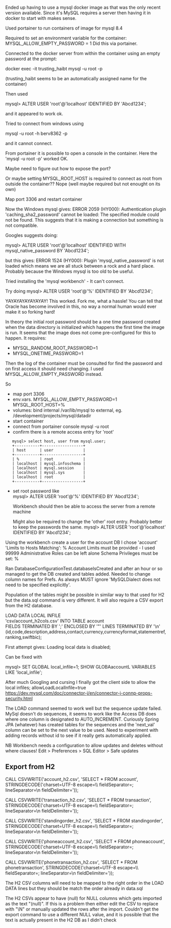 Ended up having to use a mysql docker image as that was the only recent version available.
Since it's MySQL requires a server then having it in docker to start with makes sense.
 

Used portainer to run containers of image for mysql 8.4

Required to set an environment variable for the container: MYSQL_ALLOW_EMPTY_PASSWORD = 1
Did this via portainer.

Connected to the docker server from within the container using an empty password at the prompt:

docker exec -it trusting_haibt mysql -u root -p

(trusting_haibt seems to be an automatically assigned name for the container)

Then used

mysql> ALTER USER 'root'@'localhost' IDENTIFIED BY 'Abcd1234';

and it appeared to work ok.

Tried to connect from windows using 

mysql -u root -h berv8362 -p

and it cannot connect.


From portainer it is possible to open a console in the container. Here the 'mysql -u root -p' worked OK.

Maybe need to figure out how to expose the port?

Or maybe setting MYSQL_ROOT_HOST is required to connect as root from outside the container??
Nope (well maybe required but not enought on its own)

Map port 3306 and restart container

Now the Windows mysql gives: ERROR 2059 (HY000): Authentication plugin 'caching_sha2_password' cannot be loaded: The specified module could not be found.
This suggests that it is making a connection but something is not compatible.

Googles suggests doing:

mysql> ALTER USER 'root'@'localhost' IDENTIFIED WITH mysql_native_password BY 'Abcd1234';

but this gives: ERROR 1524 (HY000): Plugin 'mysql_native_password' is not loaded
which means we are all stuck between a rock and a hard place.
Probably because the Windows mysql is too old to be useful.

Tried installing the 'mysql workbench' - It can't connect. 

Try doing
mysql> ALTER USER 'root'@'%' IDENTIFIED BY 'Abcd1234';

YAYAYAYAYAYAYAY! This worked.
Fork me, what a hassle! You can tell that Oracle has become involved in this, no way a normal
human would ever make it so forking hard!

In theory the initial root password should be a one time password created when the data directory
is initialized which happens the first time the image is run. It seems that the image
does not come pre-configured for this to happen. It requires:

- MYSQL_RANDOM_ROOT_PASSWORD=1 
- MYSQL_ONETIME_PASSWORD=1

Then the log of the container must be consulted for find the password and on first access it should
need changing. I used MYSQL_ALLOW_EMPTY_PASSWORD instead.

So
 - map port 3306
 - env.vars. 
      MYSQL_ALLOW_EMPTY_PASSWORD=1
      MYSQL_ROOT_HOST=%
 - volumes: bind internal /var/lib/mysql to external, eg. /development/projects/mysql/datadir
 - start container  
 - connect from portainer console
   mysql -u root
 - confirm there is a remote access entry for 'root'

```
   mysql> select host, user from mysql.user;
   +-----------+------------------+
   | host      | user             |
   +-----------+------------------+
   | %         | root             |
   | localhost | mysql.infoschema |
   | localhost | mysql.session    |
   | localhost | mysql.sys        |
   | localhost | root             |
   +-----------+------------------+
```

 - set root password like    
   mysql> ALTER USER 'root'@'%' IDENTIFIED BY 'Abcd1234';  
   
   Workbench should then be able to access the server from a remote machine
   
   Might also be required to change the 'other' root entry. Probably better to keep the passwords the same.
   mysql> ALTER USER 'root'@'localhost' IDENTIFIED BY 'Abcd1234';

Using the workbench create a user for the account DB
   I chose 'account'
   'Limits to Hosts Matching': %
   Account Limits must be provided - I used 99999
   Administrative Roles can be left alone
   Schema Privileges must be set: %
   
Ran DatabaseConfigurationTest.databaseIsCreated and after an hour or so managed to
get the DB created and tables added. Needed to change column names for Prefs.
As always MUST ignore 'MySQLDialect does not need to be specified explicitly'.

Population of the tables might be possible in similar way to that used for H2
but the data.sql command is very different. It will also require a CSV export from the H2 database.

LOAD DATA LOCAL INFILE  
'csv/account_h2cols.csv'
INTO TABLE account  
FIELDS TERMINATED BY ';' 
ENCLOSED BY '"'
LINES TERMINATED BY '\n'
(id,code,description,address,contact,currency,currencyformat,statementref,ranking,swiftbic);


First attempt gives: Loading local data is disabled;

Can be fixed with

mysql> SET GLOBAL local_infile=1;
SHOW GLOBAaccountL VARIABLES LIKE 'local_infile';

After much Googling and cursing I finally got the client side to allow the local infiles; allowLoadLocalInfile=true
https://dev.mysql.com/doc/connector-j/en/connector-j-connp-props-security.html

The LOAD command seemed to work well but the sequence update failed. MySql doesn't do sequences, it seems
to work like the Access DB does where one column is designated to AUTO_INCREMENT. Curiously Spring JPA (whatever)
has created tables for the sequences and the 'next_val' column can be set to the next value to be used.
Need to experiment with adding records without id to see if it really gets automatically applied.

NB Workbench needs a configuration to allow updates and deletes without where clauses! 
Edit > Preferences > SQL Editor > Safe updates


## Export from H2
CALL CSVWRITE('account_h2.csv', 
'SELECT * FROM account', 
STRINGDECODE('charset=UTF-8 escape=\\\\ fieldSeparator=; lineSeparator=\n fieldDelimiter='));

CALL CSVWRITE('transaction_h2.csv', 
'SELECT * FROM transaction', 
STRINGDECODE('charset=UTF-8 escape=\\\\ fieldSeparator=; lineSeparator=\n fieldDelimiter='));

CALL CSVWRITE('standingorder_h2.csv', 
'SELECT * FROM standingorder', 
STRINGDECODE('charset=UTF-8 escape=\\\\ fieldSeparator=; lineSeparator=\n fieldDelimiter='));

CALL CSVWRITE('phoneaccount_h2.csv', 
'SELECT * FROM phoneaccount', 
STRINGDECODE('charset=UTF-8 escape=\\\\ fieldSeparator=; lineSeparator=\n fieldDelimiter='));

CALL CSVWRITE('phonetransaction_h2.csv', 
'SELECT * FROM phonetransaction', 
STRINGDECODE('charset=UTF-8 escape=\\\\ fieldSeparator=; lineSeparator=\n fieldDelimiter='));

The H2 CSV columns will need to be mapped to the right order in the LOAD DATA lines but they should be
match the order already in data.sql

The H2 CSVs appear to have (null) for NULL columns which gets imported as the text "(null)". If this
is a problem then either edit the CSV to replace with "\N" or manually updated the rows after the import.
Couldn't get the export command to use a different NULL value, and it is possible that the text is actually
present in the H2 DB as I didn't check 
